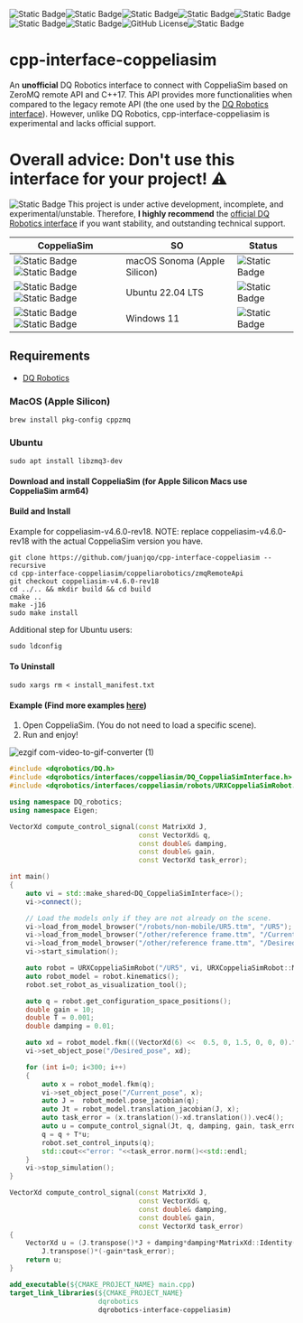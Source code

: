 ![Static Badge](https://img.shields.io/badge/status-experimental-critical)![Static Badge](https://img.shields.io/badge/Platform-Apple_silicon-magenta)![Static Badge](https://img.shields.io/badge/Tested-Apple)![Static Badge](https://img.shields.io/badge/Platform-Ubuntu_x64-orange)![Static Badge](https://img.shields.io/badge/tested-green)![Static Badge](https://img.shields.io/badge/CoppeliaSim-4.6.0--rev18-orange)![Static Badge](https://img.shields.io/badge/Written_in-C%2B%2B17-blue)![GitHub License](https://img.shields.io/github/license/juanjqo/cpp-interface-coppeliasim)![Static Badge](https://img.shields.io/badge/based_on-ZeroMQ_remote_API-blue)





# cpp-interface-coppeliasim 

An **unofficial** DQ Robotics interface to connect with CoppeliaSim based on ZeroMQ remote API and C++17. This API provides more functionalities when compared to the legacy remote API (the one used by the [DQ Robotics interface](https://github.com/dqrobotics/cpp-interface-vrep)). However, unlike DQ Robotics, cpp-interface-coppeliasim is experimental and lacks official support.

# Overall advice: Don't use this interface for your project! :warning:

![Static Badge](https://img.shields.io/badge/warning-yellow)
This project is under active development, incomplete, and experimental/unstable. Therefore, **I highly recommend** the [official DQ Robotics interface](https://github.com/dqrobotics/cpp-interface-vrep) if you want stability, and outstanding technical support.



| CoppeliaSim  | SO | Status |
| ------------- | ------------- |------------- |
| ![Static Badge](https://img.shields.io/badge/CoppeliaSim-4.6.0--rev18-orange)![Static Badge](https://img.shields.io/badge/arm64-blue)| macOS Sonoma (Apple Silicon) | ![Static Badge](https://img.shields.io/badge/experimental-red)|
| ![Static Badge](https://img.shields.io/badge/CoppeliaSim-4.6.0--rev18-orange)![Static Badge](https://img.shields.io/badge/x64-blue)   | Ubuntu 22.04 LTS  |  ![Static Badge](https://img.shields.io/badge/experimental-red)|
| ![Static Badge](https://img.shields.io/badge/CoppeliaSim-4.6.0--rev18-orange)![Static Badge](https://img.shields.io/badge/x64-blue)   | Windows 11  |  ![Static Badge](https://img.shields.io/badge/Unsupported-gray)


## Requirements

- [DQ Robotics](https://github.com/dqrobotics/cpp)


### MacOS (Apple Silicon)

```shell
brew install pkg-config cppzmq
```
### Ubuntu 
```shell
sudo apt install libzmq3-dev
```

#### Download and install CoppeliaSim (for Apple Silicon Macs use CoppeliaSim arm64)

#### Build and Install 

Example for coppeliasim-v4.6.0-rev18. NOTE: replace coppeliasim-v4.6.0-rev18 with the actual CoppeliaSim version you have.

```shell
git clone https://github.com/juanjqo/cpp-interface-coppeliasim --recursive
cd cpp-interface-coppeliasim/coppeliarobotics/zmqRemoteApi
git checkout coppeliasim-v4.6.0-rev18
cd ../.. && mkdir build && cd build
cmake ..
make -j16
sudo make install
```

Additional step for Ubuntu users:
```shell
sudo ldconfig
```

#### To Uninstall 

```shell
sudo xargs rm < install_manifest.txt
```


#### Example (Find more examples [here](https://github.com/juanjqo/cpp-interface-coppeliasim-examples/tree/main))

1) Open CoppeliaSim. (You do not need to load a specific scene).
2) Run and enjoy!

![ezgif com-video-to-gif-converter (1)](https://github.com/juanjqo/cpp-interface-coppeliasim/assets/23158313/c916025a-de3d-4058-8edf-14976d23584a)

```cpp
#include <dqrobotics/DQ.h>
#include <dqrobotics/interfaces/coppeliasim/DQ_CoppeliaSimInterface.h>
#include <dqrobotics/interfaces/coppeliasim/robots/URXCoppeliaSimRobot.h>

using namespace DQ_robotics;
using namespace Eigen;

VectorXd compute_control_signal(const MatrixXd J,
                                const VectorXd& q,
                                const double& damping,
                                const double& gain,
                                const VectorXd task_error);

int main()
{
    auto vi = std::make_shared<DQ_CoppeliaSimInterface>();
    vi->connect();

    // Load the models only if they are not already on the scene.
    vi->load_from_model_browser("/robots/non-mobile/UR5.ttm", "/UR5");
    vi->load_from_model_browser("/other/reference frame.ttm", "/Current_pose");
    vi->load_from_model_browser("/other/reference frame.ttm", "/Desired_pose");
    vi->start_simulation();

    auto robot = URXCoppeliaSimRobot("/UR5", vi, URXCoppeliaSimRobot::MODEL::UR5);
    auto robot_model = robot.kinematics();
    robot.set_robot_as_visualization_tool();

    auto q = robot.get_configuration_space_positions();
    double gain = 10;
    double T = 0.001;
    double damping = 0.01;

    auto xd = robot_model.fkm(((VectorXd(6) <<  0.5, 0, 1.5, 0, 0, 0).finished()));
    vi->set_object_pose("/Desired_pose", xd);

    for (int i=0; i<300; i++)
    {
        auto x = robot_model.fkm(q);
        vi->set_object_pose("/Current_pose", x);
        auto J =  robot_model.pose_jacobian(q);
        auto Jt = robot_model.translation_jacobian(J, x);
        auto task_error = (x.translation()-xd.translation()).vec4();
        auto u = compute_control_signal(Jt, q, damping, gain, task_error);
        q = q + T*u;
        robot.set_control_inputs(q);
        std::cout<<"error: "<<task_error.norm()<<std::endl;
    }
    vi->stop_simulation();
}

VectorXd compute_control_signal(const MatrixXd J,
                                const VectorXd& q,
                                const double& damping,
                                const double& gain,
                                const VectorXd task_error)
{
    VectorXd u = (J.transpose()*J + damping*damping*MatrixXd::Identity(q.size(), q.size())).inverse()*
        J.transpose()*(-gain*task_error);
    return u;
}
```


```cmake
add_executable(${CMAKE_PROJECT_NAME} main.cpp)
target_link_libraries(${CMAKE_PROJECT_NAME}
                      dqrobotics
                      dqrobotics-interface-coppeliasim)
```






